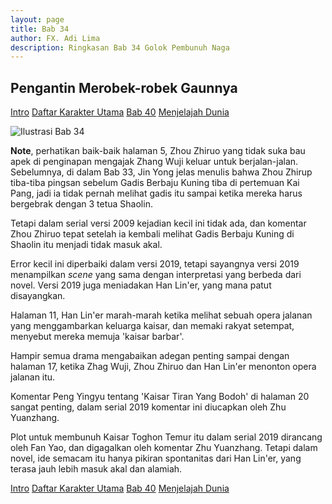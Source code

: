 ```yaml
---
layout: page
title: Bab 34
author: FX. Adi Lima
description: Ringkasan Bab 34 Golok Pembunuh Naga
---
```


## Pengantin Merobek-robek Gaunnya

<div class="w3-bar">
    <a class="w3-btn w3-bar-item w3-hover-black w3-left" href="intro"><i class="fa fa-home"></i> Intro</a>
    <a class="w3-btn w3-bar-item w3-hover-black w3-left" href="/parts/people">Daftar Karakter Utama</a>
    <a class="w3-btn w3-bar-item w3-hover-black w3-left" href="bab40">Bab 40</a>
    <a class="w3-btn w3-bar-item w3-hover-black w3-right" href="/menjelajah-dunia/bab1">Menjelajah Dunia</a>
    <p></p>
</div>

![Ilustrasi Bab 34](/assets/images/bab34.png)

**Note**, perhatikan baik-baik halaman 5, Zhou Zhiruo yang tidak suka bau apek di penginapan mengajak Zhang Wuji
keluar untuk berjalan-jalan. Sebelumnya, di dalam Bab 33, Jin Yong jelas menulis bahwa Zhou Zhirup tiba-tiba pingsan
sebelum Gadis Berbaju Kuning tiba di pertemuan Kai Pang, jadi ia tidak pernah melihat gadis itu sampai ketika
mereka harus bergebrak dengan 3 tetua Shaolin.

Tetapi dalam serial versi 2009 kejadian kecil ini tidak ada, dan komentar Zhou Zhiruo tepat setelah ia kembali
melihat Gadis Berbaju Kuning di Shaolin itu menjadi tidak masuk akal.

Error kecil ini diperbaiki dalam versi 2019, tetapi sayangnya versi 2019 menampilkan _scene_ yang sama dengan 
interpretasi yang berbeda dari novel. Versi 2019 juga meniadakan Han Lin'er, yang mana patut disayangkan.

Halaman 11, Han Lin'er marah-marah ketika melihat sebuah opera jalanan yang menggambarkan keluarga kaisar, dan
memaki rakyat setempat, menyebut mereka memuja 'kaisar barbar'.

Hampir semua drama mengabaikan adegan penting sampai dengan halaman 17, ketika Zhag Wuji, Zhou Zhiruo dan Han Lin'er
menonton opera jalanan itu.

Komentar Peng Yingyu tentang 'Kaisar Tiran Yang Bodoh' di halaman 20 sangat penting, dalam serial 2019 komentar ini
diucapkan oleh Zhu Yuanzhang.

Plot untuk membunuh Kaisar Toghon Temur itu dalam serial 2019 dirancang oleh Fan Yao, dan digagalkan oleh komentar
Zhu Yuanzhang. Tetapi dalam novel, ide semacam itu hanya pikiran spontanitas dari Han Lin'er, yang terasa jauh lebih
masuk akal dan alamiah.


<div class="w3-bar">
    <a class="w3-btn w3-bar-item w3-hover-black w3-left" href="intro"><i class="fa fa-home"></i> Intro</a>
    <a class="w3-btn w3-bar-item w3-hover-black w3-left" href="/parts/people">Daftar Karakter Utama</a>
    <a class="w3-btn w3-bar-item w3-hover-black w3-left" href="bab40">Bab 40</a>
    <a class="w3-btn w3-bar-item w3-hover-black w3-right" href="/menjelajah-dunia/bab1">Menjelajah Dunia</a>
</div>
